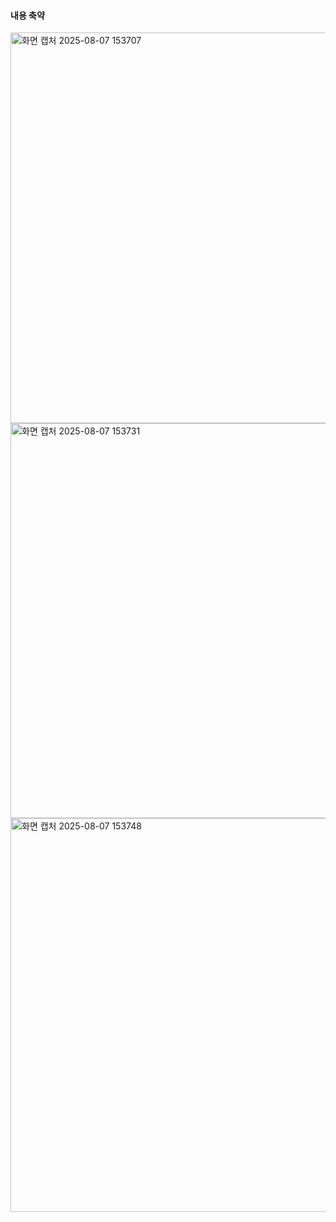 #### 내용 축약


<img width="1274" height="625" alt="화면 캡처 2025-08-07 153707" src="https://github.com/user-attachments/assets/7f566498-aa67-4979-8d82-d27271c6e32c" />

<img width="1277" height="632" alt="화면 캡처 2025-08-07 153731" src="https://github.com/user-attachments/assets/653b3c52-f2ee-490f-b74f-92252202d423" />

<img width="1267" height="630" alt="화면 캡처 2025-08-07 153748" src="https://github.com/user-attachments/assets/5dc1c635-df16-445f-9dfd-5c8081eb4434" />
